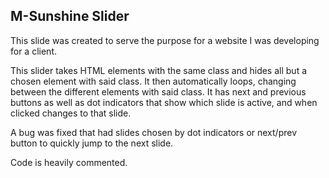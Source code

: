 ## M-Sunshine Slider
This slide was created to serve the purpose for a website I was developing for a client.

This slider takes HTML elements with the same class and hides all but a chosen element with said class. It then automatically loops, changing between the different elements with said class. It has next and previous buttons as well as dot indicators that show which slide is active, and when clicked changes to that slide.

A bug was fixed that had slides chosen by dot indicators or next/prev button to quickly jump to the next slide.

Code is heavily commented.
